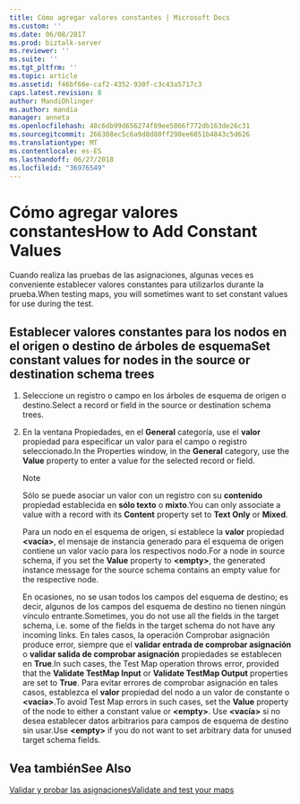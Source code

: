```yaml
---
title: Cómo agregar valores constantes | Microsoft Docs
ms.custom: ''
ms.date: 06/08/2017
ms.prod: biztalk-server
ms.reviewer: ''
ms.suite: ''
ms.tgt_pltfrm: ''
ms.topic: article
ms.assetid: f46bf66e-caf2-4352-930f-c3c43a5717c3
caps.latest.revision: 8
author: MandiOhlinger
ms.author: mandia
manager: anneta
ms.openlocfilehash: 48c6db99d656274f89ee5866f772db163de26c31
ms.sourcegitcommit: 266308ec5c6a9d8d80ff298ee6051b4843c5d626
ms.translationtype: MT
ms.contentlocale: es-ES
ms.lasthandoff: 06/27/2018
ms.locfileid: "36976549"
---
```

# <a name="how-to-add-constant-values"></a><span data-ttu-id="160c2-102">Cómo agregar valores constantes</span><span class="sxs-lookup"><span data-stu-id="160c2-102">How to Add Constant Values</span></span>
<span data-ttu-id="160c2-103">Cuando realiza las pruebas de las asignaciones, algunas veces es conveniente establecer valores constantes para utilizarlos durante la prueba.</span><span class="sxs-lookup"><span data-stu-id="160c2-103">When testing maps, you will sometimes want to set constant values for use during the test.</span></span>  
  
## <a name="set-constant-values-for-nodes-in-the-source-or-destination-schema-trees"></a><span data-ttu-id="160c2-104">Establecer valores constantes para los nodos en el origen o destino de árboles de esquema</span><span class="sxs-lookup"><span data-stu-id="160c2-104">Set constant values for nodes in the source or destination schema trees</span></span>  
  
1. <span data-ttu-id="160c2-105">Seleccione un registro o campo en los árboles de esquema de origen o destino.</span><span class="sxs-lookup"><span data-stu-id="160c2-105">Select a record or field in the source or destination schema trees.</span></span>  
  
2. <span data-ttu-id="160c2-106">En la ventana Propiedades, en el **General** categoría, use el **valor** propiedad para especificar un valor para el campo o registro seleccionado.</span><span class="sxs-lookup"><span data-stu-id="160c2-106">In the Properties window, in the **General** category, use the **Value** property to enter a value for the selected record or field.</span></span>  
  
   > [!NOTE]
   >  <span data-ttu-id="160c2-107">Sólo se puede asociar un valor con un registro con su **contenido** propiedad establecida en **sólo texto** o **mixto**.</span><span class="sxs-lookup"><span data-stu-id="160c2-107">You can only associate a value with a record with its **Content** property set to **Text Only** or **Mixed**.</span></span>  
  
   <span data-ttu-id="160c2-108">Para un nodo en el esquema de origen, si establece la **valor** propiedad  **\<vacía\>**, el mensaje de instancia generado para el esquema de origen contiene un valor vacío para los respectivos nodo.</span><span class="sxs-lookup"><span data-stu-id="160c2-108">For a node in source schema, if you set the **Value** property to **\<empty\>**, the generated instance message for the source schema contains an empty value for the respective node.</span></span>  
  
   <span data-ttu-id="160c2-109">En ocasiones, no se usan todos los campos del esquema de destino; es decir, algunos de los campos del esquema de destino no tienen ningún vínculo entrante.</span><span class="sxs-lookup"><span data-stu-id="160c2-109">Sometimes, you do not use all the fields in the target schema, i.e. some of the fields in the target schema do not have any incoming links.</span></span> <span data-ttu-id="160c2-110">En tales casos, la operación Comprobar asignación produce error, siempre que el **validar entrada de comprobar asignación** o **validar salida de comprobar asignación** propiedades se establecen en **True**.</span><span class="sxs-lookup"><span data-stu-id="160c2-110">In such cases, the Test Map operation throws error, provided that the **Validate TestMap Input** or **Validate TestMap Output** properties are set to **True**.</span></span> <span data-ttu-id="160c2-111">Para evitar errores de comprobar asignación en tales casos, establezca el **valor** propiedad del nodo a un valor de constante o  **\<vacía\>**.</span><span class="sxs-lookup"><span data-stu-id="160c2-111">To avoid Test Map errors in such cases, set the **Value** property of the node to either a constant value or **\<empty\>**.</span></span> <span data-ttu-id="160c2-112">Use **\<vacía\>** si no desea establecer datos arbitrarios para campos de esquema de destino sin usar.</span><span class="sxs-lookup"><span data-stu-id="160c2-112">Use **\<empty\>** if you do not want to set arbitrary data for unused target schema fields.</span></span>  
  
## <a name="see-also"></a><span data-ttu-id="160c2-113">Vea también</span><span class="sxs-lookup"><span data-stu-id="160c2-113">See Also</span></span>  
[<span data-ttu-id="160c2-114">Validar y probar las asignaciones</span><span class="sxs-lookup"><span data-stu-id="160c2-114">Validate and test your maps</span></span>](../core/how-to-configure-map-validation-and-test-parameters.md)